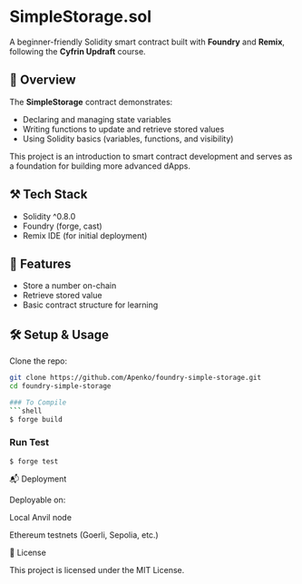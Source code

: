 # SimpleStorage.sol

A beginner-friendly Solidity smart contract built with **Foundry** and **Remix**, following the **Cyfrin Updraft** course.

## 📖 Overview
The **SimpleStorage** contract demonstrates:
- Declaring and managing state variables
- Writing functions to update and retrieve stored values
- Using Solidity basics (variables, functions, and visibility)

This project is an introduction to smart contract development and serves as a foundation for building more advanced dApps.

## ⚒️ Tech Stack
- Solidity ^0.8.0
- Foundry (forge, cast)
- Remix IDE (for initial deployment)

## 🚀 Features
- Store a number on-chain
- Retrieve stored value
- Basic contract structure for learning

## 🛠️ Setup & Usage
Clone the repo:
```bash
git clone https://github.com/Apenko/foundry-simple-storage.git
cd foundry-simple-storage

### To Compile
```shell
$ forge build
```
### Run Test
```shell
$ forge test
```
📬 Deployment

Deployable on:

Local Anvil node

Ethereum testnets (Goerli, Sepolia, etc.)

📝 License

This project is licensed under the MIT License.
